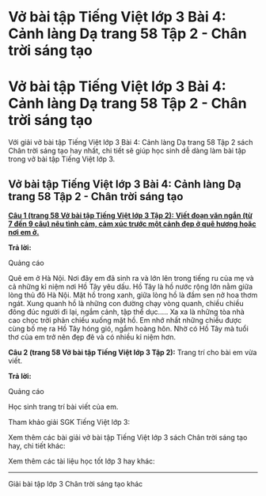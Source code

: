 # Vở bài tập Tiếng Việt lớp 3 Bài 4: Cảnh làng Dạ trang 58 Tập 2 - Chân trời sáng tạo

# Vở bài tập Tiếng Việt lớp 3 Bài 4: Cảnh làng Dạ trang 58 Tập 2 - Chân trời sáng tạo

Với giải vở bài tập Tiếng Việt lớp 3 Bài 4: Cảnh làng Dạ trang 58 Tập 2 sách Chân trời sáng tạo hay nhất, chi tiết sẽ giúp học sinh dễ dàng làm bài tập trong vở bài tập Tiếng Việt lớp 3.

## Vở bài tập Tiếng Việt lớp 3 Bài 4: Cảnh làng Dạ trang 58 Tập 2 - Chân trời sáng tạo

[**Câu 1 (trang 58 Vở bài tập Tiếng Việt lớp 3 Tập 2):** **Viết đoạn văn ngắn (từ 7 đến 9 câu) nêu tình cảm, cảm xúc trước một cảnh đẹp ở quê hương hoặc nơi em ở.**](https://vietjack.com/vbt-tieng-viet-3-ct/viet-doan-van-ngan-neu-tinh-cam-cam-xuc-truoc-mot-canh-dep-vm.jsp)

**Trả lời:**

Quảng cáo

Quê em ở Hà Nội. Nơi đây em đã sinh ra và lớn lên trong tiếng ru của mẹ và cả những kỉ niệm nơi Hồ Tây yêu dấu. Hồ Tây là hồ nước rộng lớn nằm giữa lòng thủ đô Hà Nội. Mặt hồ trong xanh, giữa lòng hồ là đầm sen nở hoa thơm ngát. Xung quanh hồ là những con đường chạy vòng quanh, chiều chiều đông đúc người đi lại, ngắm cảnh, tập thể dục….. Xa xa là những tòa nhà cao chọc trời phản chiếu xuống mặt hồ. Em nhớ nhất những chiều được cùng bố mẹ ra Hồ Tây hóng gió, ngắm hoàng hôn. Nhờ có Hồ Tây mà tuổi thơ của em trở nên đẹp đẽ và có nhiều kỉ niệm hơn.

**Câu 2 (trang 58 Vở bài tập Tiếng Việt lớp 3 Tập 2):** Trang trí cho bài em vừa viết.

**Trả lời:**

Quảng cáo

Học sinh trang trí bài viết của em.

Tham khảo giải SGK Tiếng Việt lớp 3:

Xem thêm các bài giải vở bài tập Tiếng Việt lớp 3 sách Chân trời sáng tạo hay, chi tiết khác:

Xem thêm các tài liệu học tốt lớp 3 hay khác:

* * *

Giải bài tập lớp 3 Chân trời sáng tạo khác
